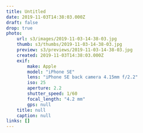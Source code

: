 ```yaml
---
title: Untitled
date: 2019-11-03T14:38:03.000Z
draft: false
drop: true
photo:
    url: s3/images/2019-11-03-14-38-03.jpg
    thumb: s3/thumbs/2019-11-03-14-38-03.jpg
    preview: s3/previews/2019-11-03-14-38-03.jpg
    created: 2019-11-03T14:38:03.000Z
    exif:
        make: Apple
        model: "iPhone SE"
        lens: "iPhone SE back camera 4.15mm f/2.2"
        iso: 25
        aperture: 2.2
        shutter_speed: 1/60
        focal_length: "4.2 mm"
        gps: null
    title: null
    caption: null
links: []
---
```


